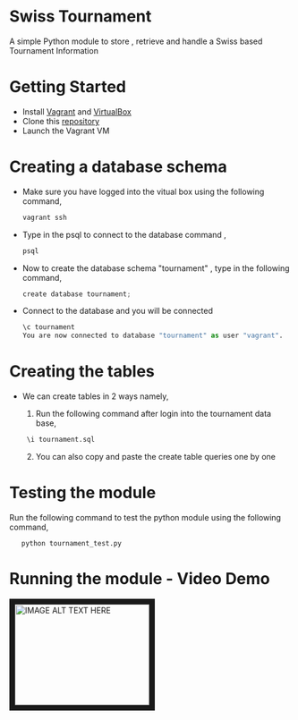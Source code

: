 # Swiss Tournament
A simple Python module to store , retrieve and handle a Swiss based Tournament Information

# Getting Started

  * Install [Vagrant](https://www.vagrantup.com/) and [VirtualBox](https://www.virtualbox.org/)
  * Clone this [repository](https://github.com/VinodhThiagarajan1309/tournament)
  * Launch the Vagrant VM

# Creating a database schema

 * Make sure you have logged into the vitual box using the following command,
 
     ```python
    vagrant ssh
    ```
 * Type in the psql to connect to the database command ,
 
     ```python
    psql
    ```
 * Now to create the database schema "tournament" , type in the following command,
 
     ```python
     create database tournament;
    ```
 
 * Connect to the database and you will be connected
 
      ```python
     \c tournament
     You are now connected to database "tournament" as user "vagrant".
    ```
    
# Creating the tables
 
  - We can create tables in 2 ways namely,
 
     1) Run the following command after login into the tournament data base,
    
     ```python
      \i tournament.sql
    ```
    
     2) You can also copy and paste the create table queries one by one
     
# Testing the module

  Run the following command to test the python module using the following command,
  
      
       python tournament_test.py
    
# Running the module - Video Demo

<a href="http://www.youtube.com/watch?feature=player_embedded&v=AipOhO2xrWk
" target="_blank"><img src="http://img.youtube.com/vi/AipOhO2xrWk/0.jpg" 
alt="IMAGE ALT TEXT HERE" width="240" height="180" border="10" /></a>

